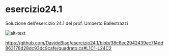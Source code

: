 # esercizio24.1
Soluzione dell'esercizio 24.1 del prof. Umberto Ballestrazzi

![alt-text](https://github.com/DavideBiag/esercizio24.1/blob/38c6ec2942439ec7f4dd863178d28dc93dc9cafe/Program.cs#L1C1-L23C2)

https://github.com/DavideBiag/esercizio24.1/blob/38c6ec2942439ec7f4dd863178d28dc93dc9cafe/quadrato.cs#L1C1-L24C2
